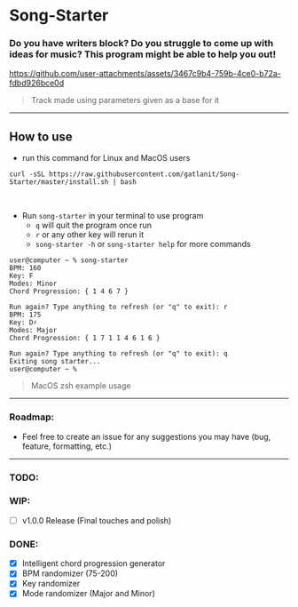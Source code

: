 # Song-Starter

### Do you have writers block? Do you struggle to come up with ideas for music? This program might be able to help you out!

https://github.com/user-attachments/assets/3467c9b4-759b-4ce0-b72a-fdbd926bce0d

> Track made using parameters given as a base for it

---
## How to use
- run this command for Linux and MacOS users
```
curl -sSL https://raw.githubusercontent.com/gatlanit/Song-Starter/master/install.sh | bash
```

<br>

- Run ```song-starter``` in your terminal to use program
  - ```q``` will quit the program once run
  - ```r``` or any other key will rerun it
  - ```song-starter -h``` or ```song-starter help``` for more commands

```
user@computer ~ % song-starter
BPM: 160
Key: F
Modes: Minor
Chord Progression: { 1 4 6 7 }

Run again? Type anything to refresh (or "q" to exit): r
BPM: 175
Key: D♯
Modes: Major
Chord Progression: { 1 7 1 1 4 6 1 6 }

Run again? Type anything to refresh (or "q" to exit): q
Exiting song starter...
user@computer ~ %
```
> MacOS zsh example usage
---
### Roadmap:
  - Feel free to create an issue for any suggestions you may have (bug, feature, formatting, etc.)

---

### TODO:

### WIP:
  - [ ] v1.0.0 Release (Final touches and polish)

### DONE:
  - [x] Intelligent chord progression generator
  - [x] BPM randomizer (75-200)
  - [x] Key randomizer
  - [x] Mode randomizer (Major and Minor)
